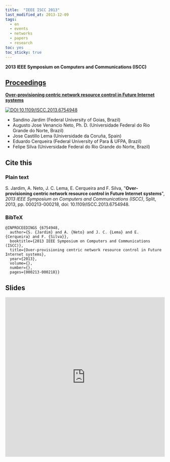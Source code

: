 ```yaml
---
title:  "IEEE ISCC 2013"
last_modified_at: 2013-12-09
tags:
  - en
  - events
  - networks
  - papers
  - research
toc: yes
toc_sticky: true
---
```


**2013 IEEE Symposium on Computers and Communications (ISCC)**

## [Proceedings](https://ieeexplore.ieee.org/xpl/conhome/6746555/proceeding)

[**Over-provisioning centric network resource control in Future Internet systems**](https://ieeexplore.ieee.org/document/6754948)

[![DOI:10.1109/ISCC.2013.6754948](https://zenodo.org/badge/DOI/10.1109/ISCC.2013.6754948.svg)](https://doi.org/10.1109/ISCC.2013.6754948)

 - Sandino Jardim (Federal University of Goias, Brazil)
 - Augusto Jose Venancio Neto, Ph. D. (Universidade Federal do Rio Grande do Norte, Brazil)
 - Jose Castillo Lema (Universidade da Coruña, Spain)
 - Eduardo Cerqueira (Federal University of Para & UFPA, Brazil)
 - Felipe Silva (Universidade Federal do Rio Grande do Norte, Brazil)

## Cite this

### Plain text

S. Jardim, A. Neto, J. C. Lema, E. Cerqueira and F. Silva, "**Over-provisioning centric network resource control in Future Internet systems**", *2013 IEEE Symposium on Computers and Communications (ISCC)*, Split, 2013, pp. 000213-000218, doi: 10.1109/ISCC.2013.6754948.

### BibTeX

```
@INPROCEEDINGS {6754948,
  author={S. {Jardim} and A. {Neto} and J. C. {Lema} and E. {Cerqueira} and F. {Silva}},
  booktitle={2013 IEEE Symposium on Computers and Communications (ISCC)},
  title={Over-provisioning centric network resource control in Future Internet systems},
  year={2013},
  volume={},
  number={},
  pages={000213-000218}}
```

## Slides

<iframe src="https://docs.google.com/gview?url=https://raw.githubusercontent.com/josecastillolema/talks/master/2013-iscc/slides.pdf&embedded=true" style="width:100%; height: unset; aspect-ratio: 1/1;" frameborder="0"></iframe>